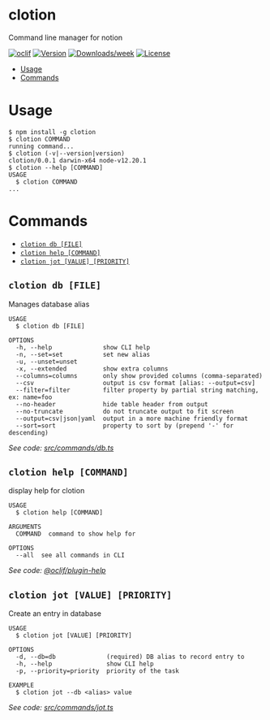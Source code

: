 clotion
=======

Command line manager for notion

[![oclif](https://img.shields.io/badge/cli-oclif-brightgreen.svg)](https://oclif.io)
[![Version](https://img.shields.io/npm/v/clotion.svg)](https://npmjs.org/package/clotion)
[![Downloads/week](https://img.shields.io/npm/dw/clotion.svg)](https://npmjs.org/package/clotion)
[![License](https://img.shields.io/npm/l/clotion.svg)](https://github.com/psych0der/clotion/blob/master/package.json)

<!-- toc -->
* [Usage](#usage)
* [Commands](#commands)
<!-- tocstop -->
# Usage
<!-- usage -->
```sh-session
$ npm install -g clotion
$ clotion COMMAND
running command...
$ clotion (-v|--version|version)
clotion/0.0.1 darwin-x64 node-v12.20.1
$ clotion --help [COMMAND]
USAGE
  $ clotion COMMAND
...
```
<!-- usagestop -->
# Commands
<!-- commands -->
* [`clotion db [FILE]`](#clotion-db-file)
* [`clotion help [COMMAND]`](#clotion-help-command)
* [`clotion jot [VALUE] [PRIORITY]`](#clotion-jot-value-priority)

## `clotion db [FILE]`

Manages database alias

```
USAGE
  $ clotion db [FILE]

OPTIONS
  -h, --help              show CLI help
  -n, --set=set           set new alias
  -u, --unset=unset
  -x, --extended          show extra columns
  --columns=columns       only show provided columns (comma-separated)
  --csv                   output is csv format [alias: --output=csv]
  --filter=filter         filter property by partial string matching, ex: name=foo
  --no-header             hide table header from output
  --no-truncate           do not truncate output to fit screen
  --output=csv|json|yaml  output in a more machine friendly format
  --sort=sort             property to sort by (prepend '-' for descending)
```

_See code: [src/commands/db.ts](https://github.com/psych0der/clotion/blob/v0.0.1/src/commands/db.ts)_

## `clotion help [COMMAND]`

display help for clotion

```
USAGE
  $ clotion help [COMMAND]

ARGUMENTS
  COMMAND  command to show help for

OPTIONS
  --all  see all commands in CLI
```

_See code: [@oclif/plugin-help](https://github.com/oclif/plugin-help/blob/v3.2.2/src/commands/help.ts)_

## `clotion jot [VALUE] [PRIORITY]`

Create an entry in database

```
USAGE
  $ clotion jot [VALUE] [PRIORITY]

OPTIONS
  -d, --db=db              (required) DB alias to record entry to
  -h, --help               show CLI help
  -p, --priority=priority  priority of the task

EXAMPLE
  $ clotion jot --db <alias> value
```

_See code: [src/commands/jot.ts](https://github.com/psych0der/clotion/blob/v0.0.1/src/commands/jot.ts)_
<!-- commandsstop -->
